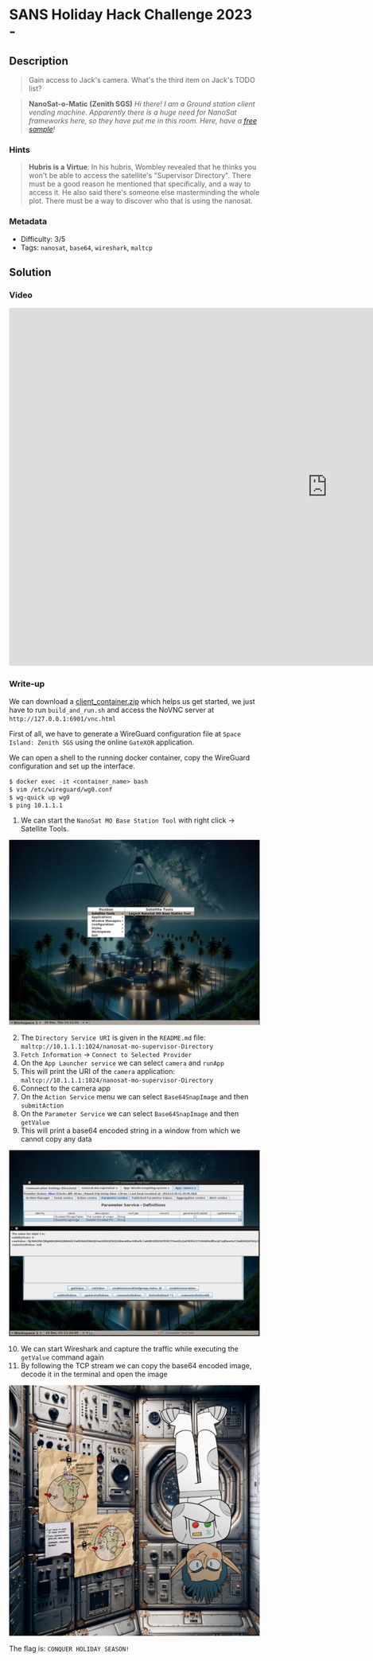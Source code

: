 # SANS Holiday Hack Challenge 2023 - 

## Description

> Gain access to Jack's camera. What's the third item on Jack's TODO list?

> **NanoSat-o-Matic (Zenith SGS)**
*Hi there! I am a Ground station client vending machine. Apparently there is a huge need for NanoSat frameworks here, so they have put me in this room. Here, have a [free sample](https://www.holidayhackchallenge.com/2023/client_container.zip)!*

### Hints

> **Hubris is a Virtue**: In his hubris, Wombley revealed that he thinks you won't be able to access the satellite's "Supervisor Directory". There must be a good reason he mentioned that specifically, and a way to access it. He also said there's someone else masterminding the whole plot. There must be a way to discover who that is using the nanosat.

### Metadata

- Difficulty: 3/5
- Tags: `nanosat`, `base64`, `wireshark`, `maltcp`

## Solution

### Video

<iframe width="1280" height="720" src="https://www.youtube-nocookie.com/embed/LtHHYrNxOEw?start=4639" title="SANS Holiday Hack Challenge 2023 - Camera Access" frameborder="0" allow="accelerometer; autoplay; clipboard-write; encrypted-media; gyroscope; picture-in-picture; web-share" referrerpolicy="strict-origin-when-cross-origin" allowfullscreen></iframe>

### Write-up

We can download a [client_container.zip](files/client_container.zip) which helps us get started, we just have to run `build_and_run.sh` and access the NoVNC server at `http://127.0.0.1:6901/vnc.html`

First of all, we have to generate a WireGuard configuration file at `Space Island: Zenith SGS` using the online `GateXOR` application.

We can open a shell to the running docker container, copy the WireGuard configuration and set up the interface.

```shell
$ docker exec -it <container_name> bash 
$ vim /etc/wireguard/wg0.conf
$ wg-quick up wg0
$ ping 10.1.1.1
```

1. We can start the `NanoSat MO Base Station Tool` with right click -> Satellite Tools.

![Satellite Tools](media/satellite-tools.png)

2. The `Directory Service URI` is given in the `README.md` file: `maltcp://10.1.1.1:1024/nanosat-mo-supervisor-Directory`
3. `Fetch Information` -> `Connect to Selected Provider`
4. On the `App Launcher service` we can select `camera` and `runApp`
5. This will print the URI of the `camera` application: `maltcp://10.1.1.1:1024/nanosat-mo-supervisor-Directory`
6. Connect to the camera app
7. On the `Action Service` menu we can select `Base64SnapImage` and then `submitAction`
8. On the `Parameter Service` we can select `Base64SnapImage` and then `getValue`
9. This will print a base64 encoded string in a window from which we cannot copy any data

![Base64](media/base64.png)

10. We can start Wireshark and capture the traffic while executing the `getValue` command again
11. By following the TCP stream we can copy the base64 encoded image, decode it in the terminal and open the image

![flag](media/flag.jpg)

The flag is: `CONQUER HOLIDAY SEASON!`